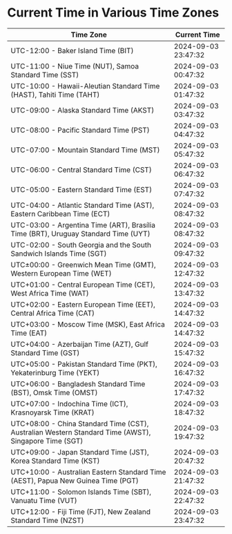 # Current Time in Various Time Zones

| Time Zone | Current Time |
|-----------|--------------|
| UTC-12:00 - Baker Island Time (BIT) | 2024-09-03 23:47:32 |
| UTC-11:00 - Niue Time (NUT), Samoa Standard Time (SST) | 2024-09-03 00:47:32 |
| UTC-10:00 - Hawaii-Aleutian Standard Time (HAST), Tahiti Time (TAHT) | 2024-09-03 01:47:32 |
| UTC-09:00 - Alaska Standard Time (AKST) | 2024-09-03 03:47:32 |
| UTC-08:00 - Pacific Standard Time (PST) | 2024-09-03 04:47:32 |
| UTC-07:00 - Mountain Standard Time (MST) | 2024-09-03 05:47:32 |
| UTC-06:00 - Central Standard Time (CST) | 2024-09-03 06:47:32 |
| UTC-05:00 - Eastern Standard Time (EST) | 2024-09-03 07:47:32 |
| UTC-04:00 - Atlantic Standard Time (AST), Eastern Caribbean Time (ECT) | 2024-09-03 08:47:32 |
| UTC-03:00 - Argentina Time (ART), Brasília Time (BRT), Uruguay Standard Time (UYT) | 2024-09-03 08:47:32 |
| UTC-02:00 - South Georgia and the South Sandwich Islands Time (SGT) | 2024-09-03 09:47:32 |
| UTC±00:00 - Greenwich Mean Time (GMT), Western European Time (WET) | 2024-09-03 12:47:32 |
| UTC+01:00 - Central European Time (CET), West Africa Time (WAT) | 2024-09-03 13:47:32 |
| UTC+02:00 - Eastern European Time (EET), Central Africa Time (CAT) | 2024-09-03 14:47:32 |
| UTC+03:00 - Moscow Time (MSK), East Africa Time (EAT) | 2024-09-03 14:47:32 |
| UTC+04:00 - Azerbaijan Time (AZT), Gulf Standard Time (GST) | 2024-09-03 15:47:32 |
| UTC+05:00 - Pakistan Standard Time (PKT), Yekaterinburg Time (YEKT) | 2024-09-03 16:47:32 |
| UTC+06:00 - Bangladesh Standard Time (BST), Omsk Time (OMST) | 2024-09-03 17:47:32 |
| UTC+07:00 - Indochina Time (ICT), Krasnoyarsk Time (KRAT) | 2024-09-03 18:47:32 |
| UTC+08:00 - China Standard Time (CST), Australian Western Standard Time (AWST), Singapore Time (SGT) | 2024-09-03 19:47:32 |
| UTC+09:00 - Japan Standard Time (JST), Korea Standard Time (KST) | 2024-09-03 20:47:32 |
| UTC+10:00 - Australian Eastern Standard Time (AEST), Papua New Guinea Time (PGT) | 2024-09-03 21:47:32 |
| UTC+11:00 - Solomon Islands Time (SBT), Vanuatu Time (VUT) | 2024-09-03 22:47:32 |
| UTC+12:00 - Fiji Time (FJT), New Zealand Standard Time (NZST) | 2024-09-03 23:47:32 |
